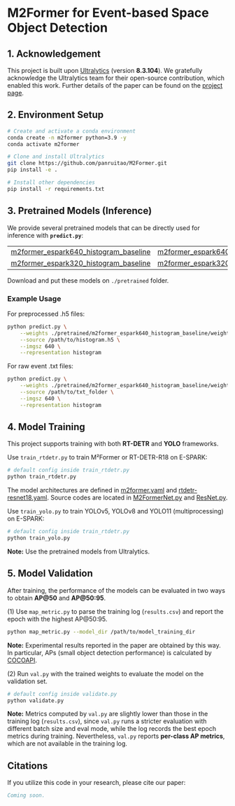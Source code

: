 # M2Former for Event-based Space Object Detection

## 1. Acknowledgement

This project is built upon [Ultralytics](https://github.com/ultralytics/ultralytics) (version **8.3.104**). 
We gratefully acknowledge the Ultralytics team for their open-source contribution, which enabled this work. 
Further details of the paper can be found on the [project page](https://iamie-vision.github.io/M2Former/).


## 2. Environment Setup
```bash
# Create and activate a conda environment
conda create -n m2former python=3.9 -y
conda activate m2former

# Clone and install Ultralytics
git clone https://github.com/panruitao/M2Former.git
pip install -e .

# Install other dependencies
pip install -r requirements.txt
```

## 3. Pretrained Models (Inference)

We provide several pretrained models that can be directly used for inference with **`predict.py`**:
<table>
  <tr>
    <td><a href="https://drive.google.com/file/d/1i-ENNkdQppkNj898WfxqBavr45fCkerM/view?usp=drive_link">
        m2former_espark640_histogram_baseline</a></td>
    <td><a href="https://drive.google.com/file/d/1OUw2fNyQj-imXCznUgu8Yt2TYRi3k8A0/view?usp=drive_link">
        m2former_espark640_histogram_aal</a></td>
    <td><a href="https://drive.google.com/file/d/1vJW7i2DJ2c9PfntmRycf6V5GEwu83Vw2/view?usp=drive_link">
        m2former_espark640_histogram_aal_aug</a></td>
  </tr>
  <tr>
    <td><a href="https://drive.google.com/file/d/1DiFkDuhitIqgueLSqDuvXDKK7OV7Xs7m/view?usp=drive_link">
        m2former_espark320_histogram_baseline</a></td>
    <td><a href="https://drive.google.com/file/d/12wOeAB7QRQHsnXeE7SPhteLkN7ghiydg/view?usp=drive_link">
        m2former_espark320_histogram_aal</a></td>
    <td><a href="https://drive.google.com/file/d/1V937GuSTW0j5fpK_7WWOZXUSiWBME6Uf/view?usp=drive_link">
        m2former_espark320_histogram_aal_aug</a></td>
  </tr>
</table>

Download and put these models on `./pretrained` folder.

### Example Usage

For preprocessed .h5 files:
```bash
python predict.py \
    --weights ./pretrained/m2former_espark640_histogram_baseline/weights/best.pt \
    --source /path/to/histogram.h5 \
    --imgsz 640 \
    --representation histogram
```
For raw event .txt files:
```bash
python predict.py \
    --weights ./pretrained/m2former_espark640_histogram_baseline/weights/best.pt \
    --source /path/to/txt_folder \
    --imgsz 640 \
    --representation histogram
```


## 4. Model Training

This project supports training with both **RT-DETR** and **YOLO** frameworks.

Use `train_rtdetr.py` to train M²Former or RT-DETR-R18 on E-SPARK:
```bash
# default config inside train_rtdetr.py
python train_rtdetr.py
```
The model architectures are defined in [m2former.yaml](ultralytics/cfg/models/rt-detr/m2former.yaml) and [rtdetr-resnet18.yaml](ultralytics/cfg/models/rt-detr/rtdetr-resnet18.yaml). 
Source codes are located in [M2FormerNet.py](ultralytics/nn/AddModules/M2FormerNet.py) and [ResNet.py](ultralytics/nn/AddModules/ResNet.py).

Use `train_yolo.py` to train YOLOv5, YOLOv8 and YOLO11 (multiprocessing) on E-SPARK:
```bash
# default config inside train_rtdetr.py
python train_yolo.py
```
**Note:** Use the pretrained models from Ultralytics.


## 5. Model Validation

After training, the performance of the models can be evaluated in two ways to obtain **AP@50** and **AP@50:95**.

(1) Use `map_metric.py` to parse the training log (`results.csv`) and report the epoch with the highest AP@50:95.
```bash
python map_metric.py --model_dir /path/to/model_training_dir
```
**Note:** Experimental results reported in the paper are obtained by this way. 
In particular, APs (small object detection performance) is calculated by [COCOAPI](https://github.com/cocodataset/cocoapi).

(2) Run `val.py` with the trained weights to evaluate the model on the validation set.
```bash
# default config inside validate.py
python validate.py
```
**Note:** Metrics computed by `val.py` are slightly lower than those in the training log (`results.csv`), since `val.py` runs 
a stricter evaluation with different batch size and eval mode, while the log records the best epoch metrics during training. 
Nevertheless, `val.py` reports **per-class AP metrics**, which are not available in the training log.


## Citations

If you utilize this code in your research, please cite our paper:
```bibtex
Coming soon.
```
